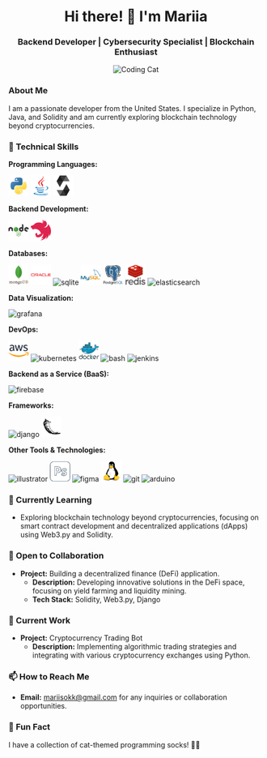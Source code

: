 <h1 align="center">Hi there! 👋 I'm Mariia</h1>
<h3 align="center">Backend Developer | Cybersecurity Specialist | Blockchain Enthusiast</h3>

<p align="center">
  <img src="https://cataas.com/cat/gif" alt="Coding Cat" width="400">
</p>

### About Me
I am a passionate developer from the United States. I specialize in Python, Java, and Solidity and am currently exploring blockchain technology beyond cryptocurrencies.

### 🚀 Technical Skills

**Programming Languages:**
<p align="left">
  <img src="https://raw.githubusercontent.com/devicons/devicon/master/icons/python/python-original.svg" alt="python" width="40" height="40"/>
  <img src="https://raw.githubusercontent.com/devicons/devicon/master/icons/java/java-original.svg" alt="java" width="40" height="40"/>
  <img src="https://raw.githubusercontent.com/devicons/devicon/master/icons/solidity/solidity-original.svg" alt="solidity" width="40" height="40"/>
</p>

**Backend Development:**
<p align="left">
  <img src="https://raw.githubusercontent.com/devicons/devicon/master/icons/nodejs/nodejs-original-wordmark.svg" alt="nodejs" width="40" height="40"/>
  <img src="https://raw.githubusercontent.com/devicons/devicon/master/icons/nestjs/nestjs-plain.svg" alt="nestjs" width="40" height="40"/>
</p>

**Databases:**
<p align="left">
  <img src="https://raw.githubusercontent.com/devicons/devicon/master/icons/mongodb/mongodb-original-wordmark.svg" alt="mongodb" width="40" height="40"/>
  <img src="https://raw.githubusercontent.com/devicons/devicon/master/icons/oracle/oracle-original.svg" alt="oracle" width="40" height="40"/>
  <img src="https://www.vectorlogo.zone/logos/sqlite/sqlite-icon.svg" alt="sqlite" width="40" height="40"/>
  <img src="https://raw.githubusercontent.com/devicons/devicon/master/icons/mysql/mysql-original-wordmark.svg" alt="mysql" width="40" height="40"/>
  <img src="https://raw.githubusercontent.com/devicons/devicon/master/icons/postgresql/postgresql-original-wordmark.svg" alt="postgresql" width="40" height="40"/>
  <img src="https://raw.githubusercontent.com/devicons/devicon/master/icons/redis/redis-original-wordmark.svg" alt="redis" width="40" height="40"/>
  <img src="https://www.vectorlogo.zone/logos/elastic/elastic-icon.svg" alt="elasticsearch" width="40" height="40"/>
</p>

**Data Visualization:**
<p align="left">
  <img src="https://www.vectorlogo.zone/logos/grafana/grafana-icon.svg" alt="grafana" width="40" height="40"/>
</p>

**DevOps:**
<p align="left">
  <img src="https://raw.githubusercontent.com/devicons/devicon/master/icons/amazonwebservices/amazonwebservices-original-wordmark.svg" alt="aws" width="40" height="40"/>
  <img src="https://www.vectorlogo.zone/logos/kubernetes/kubernetes-icon.svg" alt="kubernetes" width="40" height="40"/>
  <img src="https://raw.githubusercontent.com/devicons/devicon/master/icons/docker/docker-original-wordmark.svg" alt="docker" width="40" height="40"/>
  <img src="https://www.vectorlogo.zone/logos/gnu_bash/gnu_bash-icon.svg" alt="bash" width="40" height="40"/>
  <img src="https://www.vectorlogo.zone/logos/jenkins/jenkins-icon.svg" alt="jenkins" width="40" height="40"/>
</p>

**Backend as a Service (BaaS):**
<p align="left">
  <img src="https://www.vectorlogo.zone/logos/firebase/firebase-icon.svg" alt="firebase" width="40" height="40"/>
</p>

**Frameworks:**
<p align="left">
  <img src="https://cdn.worldvectorlogo.com/logos/django.svg" alt="django" width="40" height="40"/>
  <img src="https://raw.githubusercontent.com/devicons/devicon/master/icons/flask/flask-original.svg" alt="flask" width="40" height="40"/>
</p>

**Other Tools & Technologies:**
<p align="left">
  <img src="https://www.vectorlogo.zone/logos/adobe_illustrator/adobe_illustrator-icon.svg" alt="illustrator" width="40" height="40"/>
  <img src="https://raw.githubusercontent.com/devicons/devicon/master/icons/photoshop/photoshop-line.svg" alt="photoshop" width="40" height="40"/>
  <img src="https://www.vectorlogo.zone/logos/figma/figma-icon.svg" alt="figma" width="40" height="40"/>
  <img src="https://raw.githubusercontent.com/devicons/devicon/master/icons/linux/linux-original.svg" alt="linux" width="40" height="40"/>
  <img src="https://www.vectorlogo.zone/logos/git-scm/git-scm-icon.svg" alt="git" width="40" height="40"/>
  <img src="https://cdn.worldvectorlogo.com/logos/arduino-1.svg" alt="arduino" width="40" height="40"/>
</p>

### 🌱 Currently Learning
- Exploring blockchain technology beyond cryptocurrencies, focusing on smart contract development and decentralized applications (dApps) using Web3.py and Solidity.

### 👯 Open to Collaboration
- **Project:** Building a decentralized finance (DeFi) application.
  - **Description:** Developing innovative solutions in the DeFi space, focusing on yield farming and liquidity mining.
  - **Tech Stack:** Solidity, Web3.py, Django

### 🔭 Current Work
- **Project:** Cryptocurrency Trading Bot
  - **Description:** Implementing algorithmic trading strategies and integrating with various cryptocurrency exchanges using Python.

### 📫 How to Reach Me
- **Email:** [mariisokk@gmail.com](mailto:mariisokk@gmail.com) for any inquiries or collaboration opportunities.

### 💬 Fun Fact
I have a collection of cat-themed programming socks! 🧦🐱
